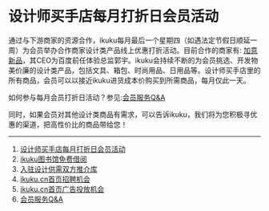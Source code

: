 # 设计师买手店每月打折日会员活动

通过与下游商家的资源合作，ikuku每月最后一个星期四（如遇法定节假日顺延一周）为会员举办合作商家设计类产品线上优惠打折活动。目前合作的商家有: [加意新品](http://www.jiae.com)，其CEO为百度前任体验总监郭宇。ikuku会持续不断的为会员挑选、开发物美价廉的设计类产品，包括文具、箱包、时尚用品、日用品等。设计师买手店里的所有商品，会员可以以接近ikuku进货成本价购买到所需商品，每月仅此一天。  

如何参与每月会员打折日活动？参见:[会员服务Q&A](member-2.md)

同时，如果会员对其他设计类商品有需求，可以告诉ikuku，我们将为您积极寻优惠的渠道，把高性价比的商品带给您！  



------

1. [设计师买手店每月打折日会员活动](member-3.md)
1. [ikuku图书馆免费借阅](library.md)  
1. [入驻设计供需双方推介库](member-4.md)  
1. [ikuku.cn首页招聘机会](member-5.md)  
1. [ikuku.cn首页广告投放机会](member-6.md)
1. [会员服务Q&A](member-2.md)